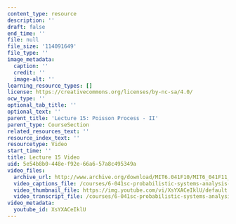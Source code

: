 ```yaml
---
content_type: resource
description: ''
draft: false
end_time: ''
file: null
file_size: '114091649'
file_type: ''
image_metadata:
  caption: ''
  credit: ''
  image-alt: ''
learning_resource_types: []
license: https://creativecommons.org/licenses/by-nc-sa/4.0/
ocw_type: ''
optional_tab_title: ''
optional_text: ''
parent_title: 'Lecture 15: Poisson Process - II'
parent_type: CourseSection
related_resources_text: ''
resource_index_text: ''
resourcetype: Video
start_time: ''
title: Lecture 15 Video
uid: 5e54b8b0-448e-f92e-66a6-57a8c495349a
video_files:
  archive_url: http://www.archive.org/download/MIT6.041F10/MIT6_041F11_lec15_300k.mp4
  video_captions_file: /courses/6-041sc-probabilistic-systems-analysis-and-applied-probability-fall-2013/XsYXACeIklU_captions.webvtt
  video_thumbnail_file: https://img.youtube.com/vi/XsYXACeIklU/default.jpg
  video_transcript_file: /courses/6-041sc-probabilistic-systems-analysis-and-applied-probability-fall-2013/XsYXACeIklU_transcript.pdf
video_metadata:
  youtube_id: XsYXACeIklU
---
```

